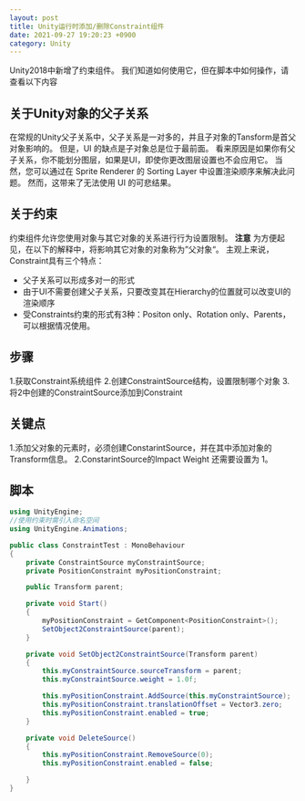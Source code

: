 ```yaml
---
layout: post
title: Unity运行时添加/删除Constraint组件
date: 2021-09-27 19:20:23 +0900
category: Unity
---
```


Unity2018中新增了约束组件。
我们知道如何使用它，但在脚本中如何操作，请查看以下内容
## 关于Unity对象的父子关系
在常规的Unity父子关系中，父子关系是一对多的，并且子对象的Tansform是首父对象影响的。
但是，UI 的缺点是子对象总是位于最前面。 看来原因是如果你有父子关系，你不能划分图层，如果是UI，即使你更改图层设置也不会应用它。
当然，您可以通过在 Sprite Renderer 的 Sorting Layer 中设置渲染顺序来解决此问题。 然而，这带来了无法使用 UI 的可悲结果。
## 关于约束
约束组件允许您使用对象与其它对象的关系进行行为设置限制。
**注意**
为方便起见，在以下的解释中，将影响其它对象的对象称为”父对象“。
主观上来说，Constraint具有三个特点：
- 父子关系可以形成多对一的形式
- 由于UI不需要创建父子关系，只要改变其在Hierarchy的位置就可以改变UI的渲染顺序
- 受Constraints约束的形式有3种：Positon only、Rotation only、Parents，可以根据情况使用。

## 步骤
1.获取Constraint系统组件
2.创建ConstraintSource结构，设置限制哪个对象
3.将2中创建的ConstraintSource添加到Constraint
## 关键点
1.添加父对象的元素时，必须创建ConstarintSource，并在其中添加对象的Transform信息。
2.ConstarintSource的Impact Weight 还需要设置为 1。
## 脚本
```c#
using UnityEngine;
//使用约束时需引入命名空间
using UnityEngine.Animations;

public class ConstraintTest : MonoBehaviour
{
    private ConstraintSource myConstraintSource;
    private PositionConstraint myPositionConstraint;

    public Transform parent;

    private void Start()
    {
        myPositionConstraint = GetComponent<PositionConstraint>();
        SetObject2ConstraintSource(parent);
    }

    private void SetObject2ConstraintSource(Transform parent)
    {
        this.myConstraintSource.sourceTransform = parent;
        this.myConstraintSource.weight = 1.0f;

        this.myPositionConstraint.AddSource(this.myConstraintSource); 
        this.myPositionConstraint.translationOffset = Vector3.zero;  
        this.myPositionConstraint.enabled = true;
    }

    private void DeleteSource()
    {
        this.myPositionConstraint.RemoveSource(0);
        this.myPositionConstraint.enabled = false;

    }
}

```

